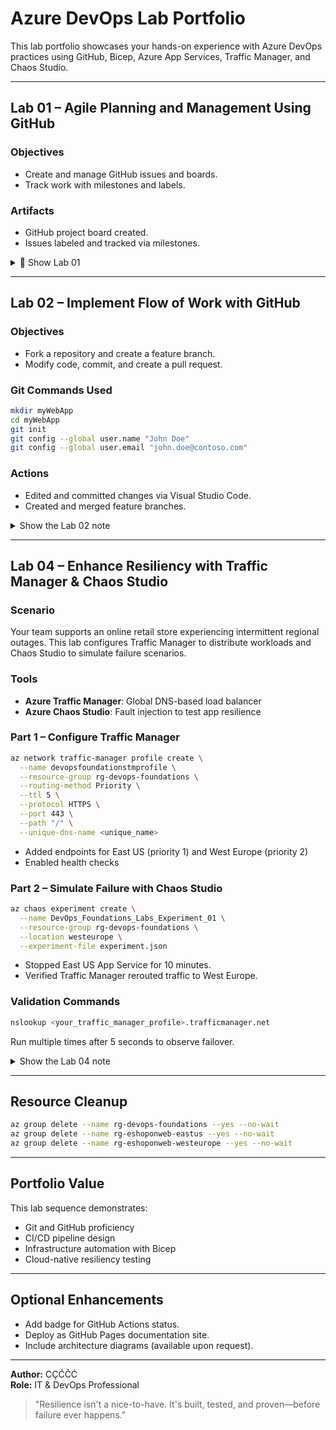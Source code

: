 # Azure DevOps Lab Portfolio

This lab portfolio showcases your hands-on experience with Azure DevOps practices using GitHub, Bicep, Azure App Services, Traffic Manager, and Chaos Studio.

---

## Lab 01 – Agile Planning and Management Using GitHub

### Objectives
- Create and manage GitHub issues and boards.
- Track work with milestones and labels.

### Artifacts
- GitHub project board created.
- Issues labeled and tracked via milestones.



<details>
<summary>📁 Show Lab 01 </summary>

This lab demonstrates how to set up GitHub repositories, milestones, issues, projects, and project boards using Agile principles. Each step is **annotated** to help you understand the purpose behind the action.

---

## A: Create a GitHub Repo, Project, and Project Board

💡 **Purpose**: Establish the foundation for Agile planning and tracking by organizing work into milestones, issues, and visual project boards.

### Task 1: Create a GitHub Repo

1. Open a browser and go to [https://github.com](https://github.com).
2. **Login** using your GitHub account.
3. Click **Repositories > New** to start a new repository.
4. Fill in the repository details:
   - **Owner**: Your GitHub username.
   - **Repository name**: `DevOpsCoreIntroRepo`
   - **Visibility**: Set to `Private`.
   - **README**: Enable "Add a README file" ✅
   - **.gitignore**: Choose `Visual Studio` ➡️ *ignores typical build artifacts for .NET projects.*
   - **License**: Select `MIT` ➡️ *a permissive open-source license.*
5. Click **Create repository**.

> 🛠️ **Why this matters**: A well-initialized repo with a README, .gitignore, and license prepares your project for tracking and collaboration from day one.

---

### Task 2: Create GitHub Milestones and Issues

> 🧭 **Milestones help you track progress toward major objectives. Issues represent specific tasks or bugs.**

1. On the `DevOpsCoreIntroRepo` page, select the **Issues** tab.
2. Click **Milestones > New milestone**
   - **Title**: `alpha release`
   - **Due date**: One week from today
   - **Description**: "Completion of the alpha release"
   - Click **Create milestone**
3. Repeat to create `beta release` (due in 2 weeks, description: "Completion of the beta release")
4. Return to **Issues > New issue**
   - **Title**: `Repo README page is empty`
   - **Description**: "Brevity might be a virtue, but this README page can really use some text."
   - Set **Milestone**: `alpha release`
   - Set **Label**: `bug`
   - Click **Create**

> 📌 **Note**: Milestones let you visually monitor how close you are to a release. Labels categorize and filter issues.

---

### Task 3: Create a GitHub Project

> 🧱 **GitHub Projects let you group issues and tasks into structured workflows – table, board, or roadmap views.**

1. From the GitHub home, click your **avatar icon > Your Projects > New Project**
2. Select the **Team planning** template
3. Open the autogenerated project → open **Project settings**
4. Update project settings:
   - **Name**: `DevOps Core Intro Project`
   - **Short description**: `Introduction to GitHub Projects`
   - Click **Save**
5. In the README section, paste the following:

```markdown
### Welcome to DevOps Core Intro Project ###

**Projects are a customizable, flexible tool for planning and tracking your work.**

To find out more, refer to GitHub documentation [about Projects](https://docs.github.com/issues/planning-and-tracking-with-projects/learningabout-projects/about-projects).
```

6. Click **Preview**, then **Save**
7. Scroll to the **Danger zone** and **note** visibility/close/delete options (do not act)
8. Scroll back and explore options to **Manage access** and **custom fields**
9. Exit settings by clicking `<– Settings`

> ⚙️ **Tip**: The project README is a landing page – document what this project tracks.

---

### Task 4: Create a GitHub Project Board

> 📊 **Kanban-style boards help you visualize and manage workflow across Todo → In Progress → Done.**

1. On the DevOps Core Intro Project page, select the **Backlog caret > Layout > Board**
2. Review default columns:
   - `Todo`
   - `In Progress`
   - `Done`
3. Add a new column:
   - Click `+ New Column`
   - **Label**: `Review In Progress`
   - **Description**: `This item is being reviewed`
   - Choose a color
   - Click **Save**
4. Drag the new column between `In Progress` and `Done`

> 🎯 **Key takeaway**: Kanban columns model real-world team status. You can drag items across statuses for visual progress tracking.

---

## B: Create and Manage Project Board Items

> ✍️ **Items can be added as drafts or linked to existing issues. These represent actionable work.**

### Task 1: Add a Draft Item

1. In the `Todo` column, click **+ Add item**
2. Type: `Missing Wiki`, then press `Ctrl + Enter`
3. Click **... > Convert to issue**
4. In the dropdown, select `DevOpsCoreIntroRepo`
5. Click the created **Missing Wiki** issue
6. Add **label**: `enhancement`
7. Add **milestone**: `alpha release`
8. Close the issue pane
9. Add another item: `Additional collaborators needed`, press `Ctrl + Enter`
10. Convert it to an issue in `DevOpsCoreIntroRepo`

### Task 2: Add an Item Based on an Issue

1. In the `Todo` column, click **+ Add item**
2. Type `#` → choose `DevOpsCoreIntroRepo`
3. Select: `Repo README page is empty (#1)`
4. Open the issue pane → add **Assignee**: yourself
5. Move it to `In Progress`

> 🔄 **Issue linking bridges your planning board to your code-level tasks.**

### Task 3: Review Automation Settings

1. In project, click **Ellipsis > Workflows**
2. Review **Item closed** workflow → auto-moves item to `Done` upon close
3. Navigate to your repo → open **README.md**
4. Click pencil ✏️ to edit → replace with:

```markdown
### Welcome to DevOps Core Intro Project Repository ###

**Projects are a customizable, flexible tool for planning and tracking your work.**

To find out more, refer to [GitHub documentation](https://docs.github.com/issues/planning-and-tracking-with-projects/learningabout-projects/about-projects).
```

5. Click **Commit changes**
6. Open **Issues > Repo README page is empty**
7. Click **Close issue**

> ✅ **This triggers automation**: The item moves to `Done`, and the milestone shows 50% progress.

8. Refresh project board to confirm item is in `Done`

> 🧪 **Automation makes boards self-updating — reducing manual status changes.**

</details>


---

## Lab 02 – Implement Flow of Work with GitHub

### Objectives
- Fork a repository and create a feature branch.
- Modify code, commit, and create a pull request.

### Git Commands Used
```bash
mkdir myWebApp
cd myWebApp
git init
git config --global user.name "John Doe"
git config --global user.email "john.doe@contoso.com"
```

### Actions
- Edited and committed changes via Visual Studio Code.
- Created and merged feature branches.

<details>
<summary> Show the Lab 02 note </summary>

---

## Task 1: Fork a GitHub Repo

> 🔍 **Explanation**: A *fork* is your own copy of someone else's repository. It lets you make changes without affecting the original project — useful for collaboration, experimentation, or contributions.

1. Navigate to [https://github.com](https://github.com).
2. Log in to your GitHub account.
3. Open the [Spoon-Knife repo](https://github.com/octocat/Spoon-Knife) in a new tab.
4. Click **Fork** on the repo page.
5. On the "Create a new fork" screen:
   - Ensure **Owner** is your username.
   - Keep default name: `Spoon-Knife`.
   - Check “Copy the main branch only”.
   - Click **Create fork**.

> ✅ This gives you an isolated, editable copy of the upstream project.

---

## Task 2: Configure the GitHub Repo

> ⚙️ **Explanation**: Configuration enables GitHub features like **Issues** and **Pages**, and links your fork to project boards — allowing agile planning and live previewing of HTML content.

1. Go to your forked repo > **Settings**.
2. Under **General**, confirm default branch is `main`.
3. Enable **Issues**.
4. In the sidebar under **Code and automation**, click **Pages**.
5. Set branch to `main`, click **Save**.
6. Click **Visit site** (may take a few mins to appear).
7. Back in your repo, go to **Projects** > **Link a project** > choose **DevOps Core Intro Project**.

> 🌐 Now your HTML repo is published and linked to agile tracking.

---

## Task 3: Create an Issue

> 🐞 **Explanation**: An issue logs a bug, enhancement, or task — it's a central way to track what needs to be done.

1. Go to **Issues** > **New issue**.
2. Title: `index.html looks rather austere`
3. Description: `index.html file can use a modern touch`
4. Assign to yourself.
5. Label: `enhancement`
6. Project: `DevOps Core Intro Project`
7. Click **Create**
8. Reopen the issue, set status: **In Progress**
9. Check DevOps Core Intro Project board — your issue should be in **In Progress** column.

---

## Task 4: Create a Branch

> 🌱 **Explanation**: Branches let you safely make changes without breaking your main (production) code.

1. Go to **Code** tab.
2. Click the branch dropdown > create `update-index.html`
3. This becomes the **active working branch**.

---

## Task 5: Update Files in the Branch

> ✍️ **Explanation**: You're now updating HTML and CSS to improve the site's design.

1. Open `index.html` > click ✏️ edit icon.
2. Replace `<body>` (lines 12–17) with:

```html
<div id="octocat">
  <img src="https://octodex.github.com/images/NUX_Octodex.gif" alt="Octocat Image">
</div>

<p>
  Ready to team up? Let's collaborate, @octocat!
</p>
```

3. Click **Commit changes**, add note: `Modified image and paragraph text`.

4. Edit `styles.css`:
   - Replace content with:

```css
  color: #333;
  line-height: 1.5;
  text-align: center;
}

body {
  font-family: 'Segoe UI', Tahoma, Geneva, Verdana, sans-serif;
  background-color: #f8f9fa;
}

#octocat img {
  display: block;
  width: 100%;
  height: auto;
}
```

5. Commit with message: `Modified CSS tags and selectors`

---

## Task 6: Create and Merge a Pull Request

> 🔁 **Explanation**: A pull request proposes your changes be merged into the `main` branch — a key step in team workflows.

1. Go to your fork, ensure branch = `update-index.html`
2. Click **Contribute > Open pull request**
3. Set base repo = your fork (not original `octocat/Spoon-Knife`)
4. Title: `Update index.html and styles.css`
5. Description: `Addressing #1`
6. Click **Create pull request**
7. Merge the pull request and click **Confirm merge**
8. Click **Delete branch**

---

## Task 7: Close the Issue

> ✔️ **Explanation**: Once your PR is merged, the issue can be closed. This updates the project board automatically if linked.

1. Go to **Issues**
2. Close `index.html looks rather austere`
3. Confirm issue now appears under **Done** in the project board

---

## Task 8: Validate the Changes

> 🔍 **Explanation**: Now you confirm that your site reflects the committed changes.

1. Go to **Settings > Pages** > click **Visit site**
2. Confirm new Octocat image and text are visible

> 🧪 You’ve now completed a full GitHub flow: fork → branch → edit → commit → pull request → merge → verify

---
</details>

---

## Lab 04 – Enhance Resiliency with Traffic Manager & Chaos Studio

### Scenario
Your team supports an online retail store experiencing intermittent regional outages. This lab configures Traffic Manager to distribute workloads and Chaos Studio to simulate failure scenarios.

### Tools
- **Azure Traffic Manager**: Global DNS-based load balancer
- **Azure Chaos Studio**: Fault injection to test app resilience

### Part 1 – Configure Traffic Manager
```bash
az network traffic-manager profile create \
  --name devopsfoundationstmprofile \
  --resource-group rg-devops-foundations \
  --routing-method Priority \
  --ttl 5 \
  --protocol HTTPS \
  --port 443 \
  --path "/" \
  --unique-dns-name <unique_name>
```

- Added endpoints for East US (priority 1) and West Europe (priority 2)
- Enabled health checks

### Part 2 – Simulate Failure with Chaos Studio
```bash
az chaos experiment create \
  --name DevOps_Foundations_Labs_Experiment_01 \
  --resource-group rg-devops-foundations \
  --location westeurope \
  --experiment-file experiment.json
```

- Stopped East US App Service for 10 minutes.
- Verified Traffic Manager rerouted traffic to West Europe.

### Validation Commands
```bash
nslookup <your_traffic_manager_profile>.trafficmanager.net
```

Run multiple times after 5 seconds to observe failover.

<details>
<summary> Show the Lab 04 note </summary>


</details>

---

## Resource Cleanup
```bash
az group delete --name rg-devops-foundations --yes --no-wait
az group delete --name rg-eshoponweb-eastus --yes --no-wait
az group delete --name rg-eshoponweb-westeurope --yes --no-wait
```

---

## Portfolio Value
This lab sequence demonstrates:
- Git and GitHub proficiency
- CI/CD pipeline design
- Infrastructure automation with Bicep
- Cloud-native resiliency testing

---

## Optional Enhancements
- Add badge for GitHub Actions status.
- Deploy as GitHub Pages documentation site.
- Include architecture diagrams (available upon request).

---

**Author:** CÇĆČĊ  
**Role:** IT & DevOps Professional

> "Resilience isn't a nice-to-have. It's built, tested, and proven—before failure ever happens."
